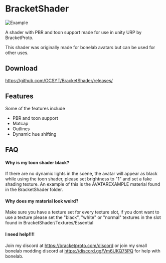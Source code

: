 
# BracketShader

![Example](https://user-images.githubusercontent.com/69521768/194445500-fef27788-fe40-4dd1-807b-c9473a999004.png)

A shader with PBR and toon support made for
 use in unity URP by BracketProto.

This shader was originally made for bonelab avatars but can be used for other uses.


## Download
https://github.com/OCSYT/BracketShader/releases/
## Features
Some of the features include
- PBR and toon support
- Matcap
- Outlines
- Dynamic hue shifting


## FAQ

#### Why is my toon shader black?

If there are no dynamic lights in the scene, 
the avatar will appear as black while using the toon shader, 
please set brightness to "1" and set a fake shading texture.
An example of this is the AVATAREXAMPLE 
material found in the BracketShader folder.

#### Why does my material look weird?
Make sure  you have a texture set for every 
texture slot, if you dont want to use a texture 
please set the "black", "white" or "normal"
 textures in the slot found in
 BracketShader/Textures/Essential

#### I need help!!!!

Join my discord at
 https://bracketproto.com/discord
or join my small bonelab modding discord
 at https://discord.gg/Vm6UKQ75PQ for help with bonelab.

